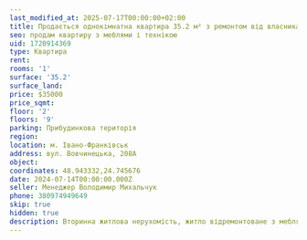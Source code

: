 ```yaml
---
last_modified_at: 2025-07-17T00:00:00+02:00
title: Продається однокімнатна квартира 35.2 м² з ремонтом від власника на Вовчинецькій
seo: продам квартиру з меблями і технікою
uid: 1720914369
type: Квартира
rent:
rooms: '1'
surface: '35.2'
surface_land:
price: $35000
price_sqmt:
floor: '2'
floors: '9'
parking: Прибудинкова територія
region:
location: м. Івано-Франківськ
address: вул. Вовчинецька, 208А
object:
coordinates: 48.943332,24.745676
date: 2024-07-14T00:00:00.000Z
seller: Менеджер Володимир Михальчук
phone: 380974949649
skip: true
hidden: true
description: Вторинна житлова нерухомість, житло відремонтоване з меблями і технікою, придатне і готове для проживання
---
```

